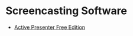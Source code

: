 # Screencasting Software

- [Active Presenter Free Edition](https://atomisystems.com/activepresenter/free-edition/)
